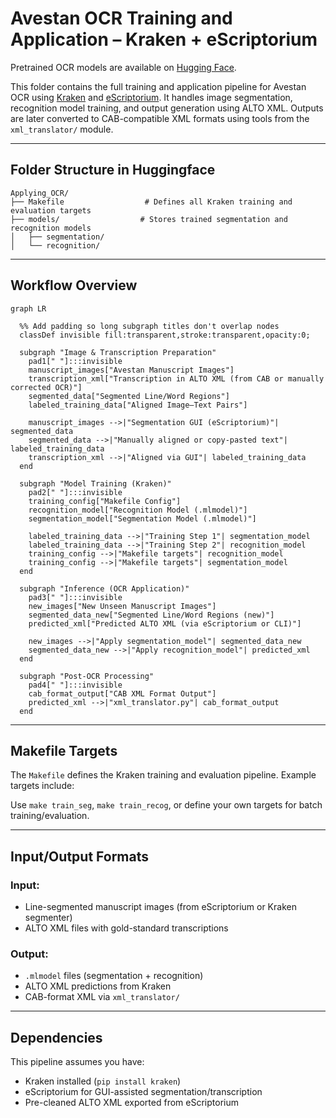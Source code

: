 # Avestan OCR Training and Application – Kraken + eScriptorium

 Pretrained OCR models are available on [Hugging Face](https://huggingface.co/Nikyek/avestan-ocr-kraken-v1).


This folder contains the full training and application pipeline for Avestan OCR using [Kraken](https://github.com/mittagessen/kraken) and [eScriptorium](https://gitlab.com/scripta/escriptorium). It handles image segmentation, recognition model training, and output generation using ALTO XML. Outputs are later converted to CAB-compatible XML formats using tools from the `xml_translator/` module.

---

##  Folder Structure in Huggingface

```
Applying_OCR/
├── Makefile                  # Defines all Kraken training and evaluation targets
├── models/                  # Stores trained segmentation and recognition models
│   ├── segmentation/
│   └── recognition/
```

---

## Workflow Overview
```mermaid
graph LR

  %% Add padding so long subgraph titles don't overlap nodes
  classDef invisible fill:transparent,stroke:transparent,opacity:0;

  subgraph "Image & Transcription Preparation"
    pad1[" "]:::invisible
    manuscript_images["Avestan Manuscript Images"]
    transcription_xml["Transcription in ALTO XML (from CAB or manually corrected OCR)"]
    segmented_data["Segmented Line/Word Regions"]
    labeled_training_data["Aligned Image–Text Pairs"]

    manuscript_images -->|"Segmentation GUI (eScriptorium)"| segmented_data
    segmented_data -->|"Manually aligned or copy-pasted text"| labeled_training_data
    transcription_xml -->|"Aligned via GUI"| labeled_training_data
  end

  subgraph "Model Training (Kraken)"
    pad2[" "]:::invisible
    training_config["Makefile Config"]
    recognition_model["Recognition Model (.mlmodel)"]
    segmentation_model["Segmentation Model (.mlmodel)"]

    labeled_training_data -->|"Training Step 1"| segmentation_model
    labeled_training_data -->|"Training Step 2"| recognition_model
    training_config -->|"Makefile targets"| recognition_model
    training_config -->|"Makefile targets"| segmentation_model
  end

  subgraph "Inference (OCR Application)"
    pad3[" "]:::invisible
    new_images["New Unseen Manuscript Images"]
    segmented_data_new["Segmented Line/Word Regions (new)"]
    predicted_xml["Predicted ALTO XML (via eScriptorium or CLI)"]

    new_images -->|"Apply segmentation_model"| segmented_data_new
    segmented_data_new -->|"Apply recognition_model"| predicted_xml
  end

  subgraph "Post-OCR Processing"
    pad4[" "]:::invisible
    cab_format_output["CAB XML Format Output"]
    predicted_xml -->|"xml_translator.py"| cab_format_output
  end
```

---

##  Makefile Targets

The `Makefile` defines the Kraken training and evaluation pipeline. Example targets include:


Use `make train_seg`, `make train_recog`, or define your own targets for batch training/evaluation.

---

##  Input/Output Formats

### Input:
- Line-segmented manuscript images (from eScriptorium or Kraken segmenter)
- ALTO XML files with gold-standard transcriptions

### Output:
- `.mlmodel` files (segmentation + recognition)
- ALTO XML predictions from Kraken
- CAB-format XML via `xml_translator/`

---

##  Dependencies

This pipeline assumes you have:
- Kraken installed (`pip install kraken`)
- eScriptorium for GUI-assisted segmentation/transcription
- Pre-cleaned ALTO XML exported from eScriptorium
